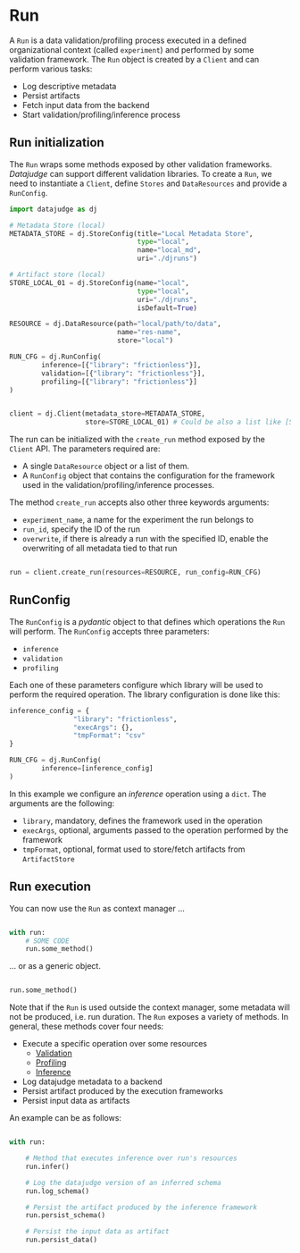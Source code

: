 # Run

A `Run` is a data validation/profiling process executed in a defined organizational context (called `experiment`) and performed by some validation framework.
The `Run` object is  created by a `Client` and can perform various tasks:

- Log descriptive metadata
- Persist artifacts
- Fetch input data from the backend
- Start validation/profiling/inference process

## Run initialization

The `Run` wraps some methods exposed by other validation frameworks. *Datajudge* can support different validation libraries.
To create a `Run`, we need to instantiate a `Client`, define `Stores` and `DataResources` and provide a `RunConfig`.

```python
import datajudge as dj

# Metadata Store (local)
METADATA_STORE = dj.StoreConfig(title="Local Metadata Store",
                                type="local",
                                name="local_md",
                                uri="./djruns")

# Artifact store (local)
STORE_LOCAL_01 = dj.StoreConfig(name="local",
                                type="local",
                                uri="./djruns",
                                isDefault=True)

RESOURCE = dj.DataResource(path="local/path/to/data",
                           name="res-name",
                           store="local")

RUN_CFG = dj.RunConfig(
        inference=[{"library": "frictionless"}],
        validation=[{"library": "frictionless"}],
        profiling=[{"library": "frictionless"}]
)


client = dj.Client(metadata_store=METADATA_STORE,
                   store=STORE_LOCAL_01) # Could be also a list like [STORE_LOCAL_01]
```

The run can be initialized with the `create_run` method exposed by the `Client` API. The parameters required are:

- A single `DataResource` object or a list of them.
- A `RunConfig` object that contains the configuration for the framework used in the validation/profiling/inference processes.

The method `create_run` accepts also other three keywords arguments:

- `experiment_name`, a name for the experiment the run belongs to
- `run_id`, specify the ID of the run
- `overwrite`, if there is already a run with the specified ID, enable the overwriting of all metadata tied to that run

```python

run = client.create_run(resources=RESOURCE, run_config=RUN_CFG)
```

## RunConfig

The `RunConfig` is a *pydantic* object to that defines which operations the `Run` will perform. The `RunConfig` accepts three parameters:

- `inference`
- `validation`
- `profiling`

Each one of these parameters configure which library will be used to perform the required operation. The library configuration is done like this:

```python
inference_config = {
                "library": "frictionless",
                "execArgs": {},
                "tmpFormat": "csv"
}

RUN_CFG = dj.RunConfig(
        inference=[inference_config]
)
```

In this example we configure an *inference* operation using a `dict`. The arguments are the following:

- `library`, mandatory, defines the framework used in the operation
- `execArgs`, optional, arguments passed to the operation performed by the framework
- `tmpFormat`, optional, format used to store/fetch artifacts from `ArtifactStore`

## Run execution

You can now use the `Run` as context manager ...

```python

with run:
    # SOME CODE
    run.some_method()
```

... or as a generic object.

```python

run.some_method()
```

Note that if the `Run` is used outside the context manager, some metadata will not be produced, i.e. run duration.
The `Run` exposes a variety of methods. In general, these methods cover four needs:

- Execute a specific operation over some resources
  - [Validation]("../validation.md")
  - [Profiling]("../profiling.md")
  - [Inference]("../inference.md")
- Log datajudge metadata to a backend
- Persist artifact produced by the execution frameworks
- Persist input data as artifacts

An example can be as follows:

```python

with run:

    # Method that executes inference over run's resources
    run.infer()

    # Log the datajudge version of an inferred schema
    run.log_schema()

    # Persist the artifact produced by the inference framework
    run.persist_schema()

    # Persist the input data as artifact
    run.persist_data()
```
